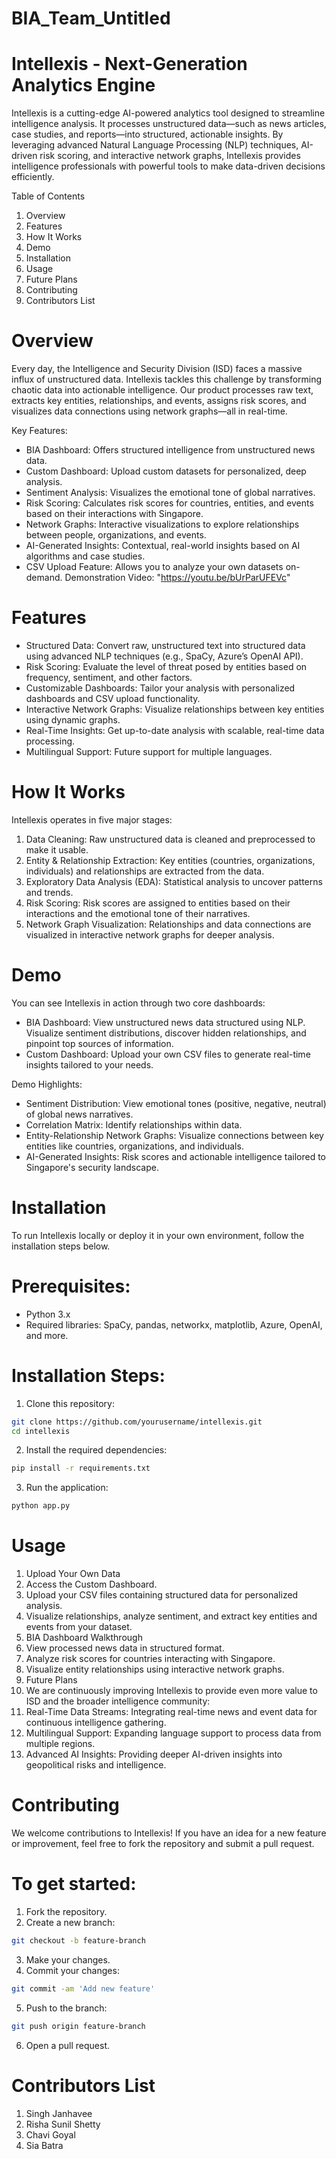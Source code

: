 # BIA_Team_Untitled

# Intellexis - Next-Generation Analytics Engine

Intellexis is a cutting-edge AI-powered analytics tool designed to streamline intelligence analysis. It processes unstructured data—such as news articles, case studies, and reports—into structured, actionable insights. By leveraging advanced Natural Language Processing (NLP) techniques, AI-driven risk scoring, and interactive network graphs, Intellexis provides intelligence professionals with powerful tools to make data-driven decisions efficiently.

Table of Contents

1. Overview
2. Features
3. How It Works
4. Demo
5. Installation
6. Usage
7. Future Plans
8. Contributing
9. Contributors List

# Overview

Every day, the Intelligence and Security Division (ISD) faces a massive influx of unstructured data. Intellexis tackles this challenge by transforming chaotic data into actionable intelligence. Our product processes raw text, extracts key entities, relationships, and events, assigns risk scores, and visualizes data connections using network graphs—all in real-time.

Key Features:

- BIA Dashboard: Offers structured intelligence from unstructured news data.
- Custom Dashboard: Upload custom datasets for personalized, deep analysis.
- Sentiment Analysis: Visualizes the emotional tone of global narratives.
- Risk Scoring: Calculates risk scores for countries, entities, and events based on their interactions with Singapore.
- Network Graphs: Interactive visualizations to explore relationships between people, organizations, and events.
- AI-Generated Insights: Contextual, real-world insights based on AI algorithms and case studies.
- CSV Upload Feature: Allows you to analyze your own datasets on-demand.
Demonstration Video: "https://youtu.be/bUrParUFEVc"

# Features

- Structured Data: Convert raw, unstructured text into structured data using advanced NLP techniques (e.g., SpaCy, Azure’s OpenAI API).
- Risk Scoring: Evaluate the level of threat posed by entities based on frequency, sentiment, and other factors.
- Customizable Dashboards: Tailor your analysis with personalized dashboards and CSV upload functionality.
- Interactive Network Graphs: Visualize relationships between key entities using dynamic graphs.
- Real-Time Insights: Get up-to-date analysis with scalable, real-time data processing.
- Multilingual Support: Future support for multiple languages.

# How It Works

Intellexis operates in five major stages:

1. Data Cleaning: Raw unstructured data is cleaned and preprocessed to make it usable.
2. Entity & Relationship Extraction: Key entities (countries, organizations, individuals) and relationships are extracted from the data.
3. Exploratory Data Analysis (EDA): Statistical analysis to uncover patterns and trends.
4. Risk Scoring: Risk scores are assigned to entities based on their interactions and the emotional tone of their narratives.
5. Network Graph Visualization: Relationships and data connections are visualized in interactive network graphs for deeper analysis.

# Demo

You can see Intellexis in action through two core dashboards:

- BIA Dashboard: View unstructured news data structured using NLP. Visualize sentiment distributions, discover hidden relationships, and pinpoint top sources of information.
- Custom Dashboard: Upload your own CSV files to generate real-time insights tailored to your needs.

Demo Highlights:

- Sentiment Distribution: View emotional tones (positive, negative, neutral) of global news narratives.
- Correlation Matrix: Identify relationships within data.
- Entity-Relationship Network Graphs: Visualize connections between key entities like countries, organizations, and individuals.
- AI-Generated Insights: Risk scores and actionable intelligence tailored to Singapore's security landscape.

# Installation

To run Intellexis locally or deploy it in your own environment, follow the installation steps below.

# Prerequisites:

- Python 3.x
- Required libraries: SpaCy, pandas, networkx, matplotlib, Azure, OpenAI, and more.

# Installation Steps:

1. Clone this repository:

```bash
git clone https://github.com/yourusername/intellexis.git
cd intellexis
```

2. Install the required dependencies:
```bash
pip install -r requirements.txt
```

3. Run the application:
```bash
python app.py
```

# Usage

1. Upload Your Own Data
2. Access the Custom Dashboard.
3. Upload your CSV files containing structured data for personalized analysis.
4. Visualize relationships, analyze sentiment, and extract key entities and events from your dataset.
5. BIA Dashboard Walkthrough
6. View processed news data in structured format.
7. Analyze risk scores for countries interacting with Singapore.
8. Visualize entity relationships using interactive network graphs.
9. Future Plans
10. We are continuously improving Intellexis to provide even more value to ISD and the broader intelligence community:
11. Real-Time Data Streams: Integrating real-time news and event data for continuous intelligence gathering.
12. Multilingual Support: Expanding language support to process data from multiple regions.
13. Advanced AI Insights: Providing deeper AI-driven insights into geopolitical risks and intelligence.

# Contributing

We welcome contributions to Intellexis! If you have an idea for a new feature or improvement, feel free to fork the repository and submit a pull request.

# To get started:

1. Fork the repository.
2. Create a new branch:
```bash
git checkout -b feature-branch
```
3. Make your changes.
4. Commit your changes:
```bash
git commit -am 'Add new feature'
```
5. Push to the branch:
```bash
git push origin feature-branch
```
6. Open a pull request.

# Contributors List
1. Singh Janhavee
2. Risha Sunil Shetty
3. Chavi Goyal
4. Sia Batra




